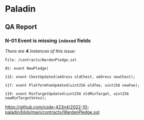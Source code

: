 # Paladin

## QA Report

### N-01 Event is missing `indexed` fields

_There are **4** instances of this issue:_

```solidity
File: /contracts/WardenPledge.sol

85: event NewPledge(

115: event ChestUpdated(address oldChest, address newChest);

117: event PlatformFeeUpdated(uint256 oldfee, uint256 newFee);

119: event MinTargetUpdated(uint256 oldMinTarget, uint256 newMinTargetVotes);
```

https://github.com/code-423n4/2022-10-paladin/blob/main/contracts/WardenPledge.sol
